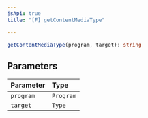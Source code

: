 ```yaml
---
jsApi: true
title: "[F] getContentMediaType"

---
```

```ts
getContentMediaType(program, target): string
```

## Parameters

| Parameter | Type |
| :------ | :------ |
| `program` | `Program` |
| `target` | `Type` |
